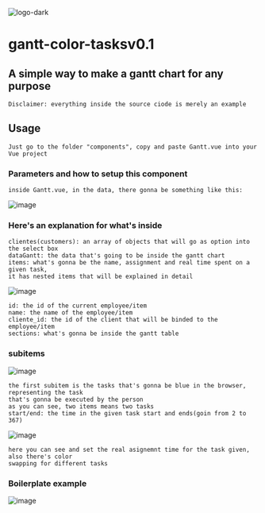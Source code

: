![logo-dark](https://user-images.githubusercontent.com/58343999/124029514-3a022000-d9c3-11eb-8e40-1f4ee5774f3f.png)
# gantt-color-tasksv0.1
## A simple way to make a gantt chart for any purpose
 ```
 Disclaimer: everything inside the source ciode is merely an example
 ```
## Usage
```
Just go to the folder "components", copy and paste Gantt.vue into your Vue project
```

### Parameters and how to setup this component
```
inside Gantt.vue, in the data, there gonna be something like this: 

```
![image](https://user-images.githubusercontent.com/58343999/124028959-9add2880-d9c2-11eb-8e64-a10746a38293.png)
### Here's an explanation for what's inside
```
clientes(customers): an array of objects that will go as option into the select box 
dataGantt: the data that's going to be inside the gantt chart
items: what's gonna be the name, assignment and real time spent on a given task,
it has nested items that will be explained in detail
```

![image](https://user-images.githubusercontent.com/58343999/124146061-61a4c700-da5b-11eb-88a1-fa8c72400abe.png)
```
id: the id of the current employee/item
name: the name of the employee/item
cliente_id: the id of the client that will be binded to the employee/item
sections: what's gonna be inside the gantt table
```
### subitems
![image](https://user-images.githubusercontent.com/58343999/124158715-3e344900-da68-11eb-893c-925172bebe9e.png) 
```
the first subitem is the tasks that's gonna be blue in the browser, representing the task 
that's gonna be executed by the person
as you can see, two items means two tasks
start/end: the time in the given task start and ends(goin from 2 to 367)
```
![image](https://user-images.githubusercontent.com/58343999/124167404-fca89b80-da71-11eb-8706-c89cab06c7ba.png)

```
here you can see and set the real asignemnt time for the task given, also there's color
swapping for different tasks

```
### Boilerplate example
![image](https://user-images.githubusercontent.com/58343999/124185714-4fda1880-da89-11eb-85d1-7e5ecbc984d6.png)

